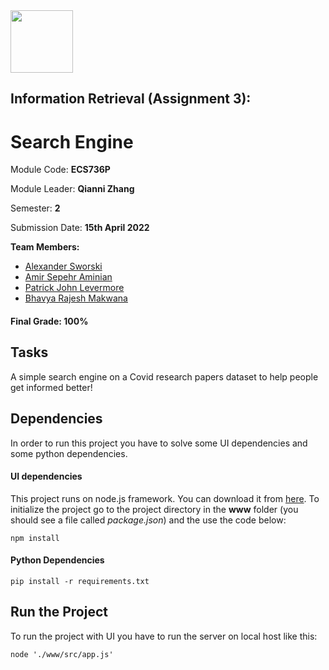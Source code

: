 <img src="https://people.bath.ac.uk/mtc47/img/collaborators/QM_Logo.png" height=100>

## Information Retrieval (Assignment 3): 
# Search Engine

Module Code: **ECS736P** 

Module Leader: **Qianni Zhang**

Semester: **2**

Submission Date: **15th April 2022**

__Team Members:__
* [Alexander Sworski](mailto:a.sworski@se21.qmul.ac.uk)
* [Amir Sepehr Aminian](mailto:a.aminian@se21.qmul.ac.uk)
* [Patrick John Levermore](mailto:p.levermore@se21.qmul.ac.uk)
* [Bhavya Rajesh Makwana](mailto:b.r.makwana@se21.qmul.ac.uk)

#### Final Grade: 100%

## Tasks
A simple search engine on a Covid research papers dataset to help people get informed better!

## Dependencies
In order to run this project you have to solve some UI dependencies and some python dependencies.

#### UI dependencies
This project runs on node.js framework. You can download it from [here](https://nodejs.org/en/). To initialize the project go to the project directory in the **www** folder (you should see a file called _package.json_) and the use the code below: 
```
npm install
```
#### Python Dependencies
```
pip install -r requirements.txt
```

## Run the Project
To run the project with UI you have to run the server on local host like this:
```
node './www/src/app.js'
```






